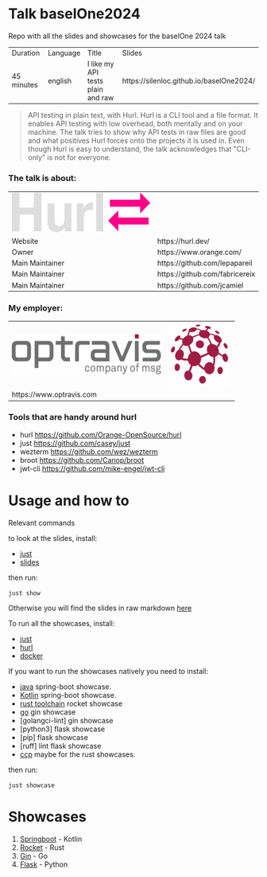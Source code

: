 # Talk baselOne2024

Repo with all the slides and showcases for the baselOne 2024 talk

<table>
  <tr>  
   <td> Duration </td>
   <td> Language</td>
   <td> Title </td>
   <td> Slides </td>
  </tr>
  <tr>
    <td> 45 minutes </td>
    <td> english </td>
    <td> I like my API tests plain and raw </td>
    <td>  https://silenloc.github.io/baselOne2024/ </td>
  </tr>
</table>

> API testing in plain text, with Hurl. Hurl is a CLI tool and a file format. It enables API testing with low overhead,
> both mentally and on your machine. The talk tries to show why API tests in raw files are good and what positives Hurl
> forces onto the projects it is used in. Even though Hurl is easy to understand, the talk acknowledges that "CLI-only" is
> not for everyone.

### The talk is about:

<table>
  <tr>
   <td><img src="img/hurl.png" width="300" height="80"/></td>
  </tr>
  <tr>
   <td> Website </td>
   <td> https://hurl.dev/ </td>
  </tr>
  <tr>
 <td> Owner </td>
   <td> https://www.orange.com/ </td>
  <tr>
 <tr>
<td> Main Maintainer </td>
      <td> https://github.com/lepapareil </td>
  <tr>
 <tr>
<td> Main Maintainer </td>
      <td> https://github.com/fabricereix </td>
  <tr>
 <tr>
<td> Main Maintainer </td>
      <td> https://github.com/jcamiel </td>
  <tr>
</table>

### My employer:

<table>
  <tr>
   <td><img src="img/opt_banner.png" width="300" height="80"/></td>
   <td><img src="img/logo.svg" width="128" height="128"/></td>
  </tr>
  <tr>
       <td> https://www.optravis.com </td> 
  </tr>
</table>

### Tools that are handy around hurl

- hurl https://github.com/Orange-OpenSource/hurl
- just https://github.com/casey/just
- wezterm https://github.com/wez/wezterm
- broot https://github.com/Canop/broot
- jwt-cli https://github.com/mike-engel/jwt-cli

# Usage and how to

Relevant commands

to look at the slides, install:

- [just](https://github.com/casey/just?tab=readme-ov-file#installation)
- [slides](https://github.com/maaslalani/slides)

then run:

```
just show
```

Otherwise you will find the slides in raw
markdown [here](https://github.com/SilenLoc/baselOne2024/blob/bec4321ad82dd81ecace91735888e46cdbc78c29/slides)

To run all the showcases, install:

- [just](https://github.com/casey/just?tab=readme-ov-file#installation)
- [hurl](https://hurl.dev/docs/installation.html)
- [docker](https://docs.docker.com/engine/install/)

If you want to run the showcases natively you need to install:

- [java](https://www.java.com/en/) spring-boot showcase.
- [Kotlin](https://kotlinlang.org/docs/getting-started.html) spring-boot showcase.
- [rust toolchain](https://www.rust-lang.org/tools/install) rocket showcase
- [go](https://go.dev/doc/install) gin showcase
- [golangci-lint] gin showcase
- [python3] flask showcase
- [pip] flask showcase
- [ruff] lint flask showcase
- [ccp](https://stackoverflow.com/questions/62819285/is-there-a-single-official-c-compiler-and-how-do-i-install-it)
  maybe for the rust showcases.

then run:

```
just showcase
```

# Showcases

1. [Springboot](https://spring.io/projects/spring-boot) - Kotlin
2. [Rocket](https://rocket.rs/) - Rust
3. [Gin](https://gin-gonic.com/) - Go
4. [Flask](https://flask-restful.readthedocs.io/en/latest/) - Python

